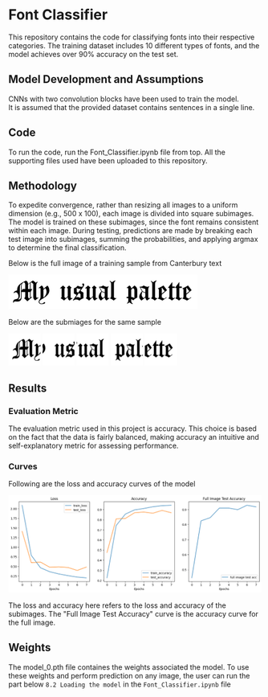 # Font Classifier

This repository contains the code for classifying fonts into their respective categories. The training dataset includes 10 different types of fonts, and the model achieves over 90% accuracy on the test set.

## Model Development and Assumptions

CNNs with two convolution blocks have been used to train the model.  
It is assumed that the provided dataset contains sentences in a single line.

## Code

To run the code, run the Font_Classifier.ipynb file from top. All the supporting files used have been uploaded to this repository.

## Methodology

To expedite convergence, rather than resizing all images to a uniform dimension (e.g., 500 x 100), each image is divided into square subimages. The model is trained on these subimages, since the font remains consistent within each image. During testing, predictions are made by breaking each test image into subimages, summing the probabilities, and applying argmax to determine the final classification.  

Below is the full image of a training sample from Canterbury text

![Full Image Canterbury](Sample_Images/Canterbury_Full.png)

Below are the submiages for the same sample

![SubImages Canterbury](Sample_Images/Canterbury1.png)
![SubImages Canterbury](Sample_Images/Canterbury2.png)
![SubImages Canterbury](Sample_Images/Canterbury3.png)
![SubImages Canterbury](Sample_Images/Canterbury4.png)
![SubImages Canterbury](Sample_Images/Canterbury5.png)

## Results

### Evaluation Metric

The evaluation metric used in this project is accuracy. This choice is based on the fact that the data is fairly balanced, making accuracy an intuitive and self-explanatory metric for assessing performance.

### Curves

Following are the loss and accuracy curves of the model

![Loss and Accuracy Curves](Sample_Images/Loss_Acc_Curves.png)

The loss and accuracy here refers to the loss and accuracy of the subimages. The "Full Image Test Accuracy" curve is the accuracy curve for the full image.

## Weights

The model_0.pth file containes the weights associated the model. To use these weights and perform prediction on any image, the user can run the part below `8.2 Loading the model` in the `Font_Classifier.ipynb` file